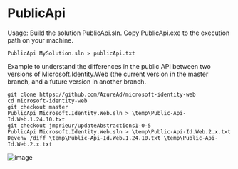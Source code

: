 # PublicApi

Usage:
Build the solution PublicApi.sln.
Copy PublicApi.exe to the execution path on your machine.

```Shell
PublicApi MySolution.sln > publicApi.txt
```

Example to understand the differences in the public API between two versions of Microsoft.Identity.Web (the current version in the master branch, and a future version in another branch.

```Shell
git clone https://github.com/AzureAd/microsoft-identity-web
cd microsoft-identity-web
git checkout master
PublicApi Microsoft.Identity.Web.sln > \temp\Public-Api-Id.Web.1.24.10.txt
git checkout jmprieur/updateAbstractions1-0-5
PublicApi Microsoft.Identity.Web.sln > \temp\Public-Api-Id.Web.2.x.txt
Devenv /diff \temp\Public-Api-Id.Web.1.24.10.txt \temp\Public-Api-Id.Web.2.x.txt 
```

![image](https://user-images.githubusercontent.com/13203188/206930964-9a91361b-f2b0-4644-9bdf-be922c21bd39.png)
